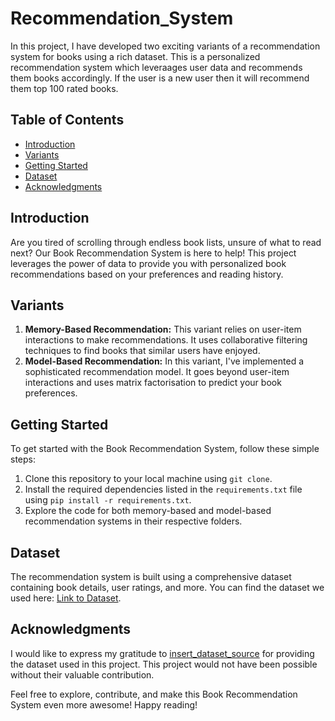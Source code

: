 # Recommendation_System

<p>In this project, I have developed two exciting variants of a recommendation system for books using a rich dataset. This is a personalized recommendation system which leveraages user data and recommends them books accordingly. If the user is a new user then it will recommend them top 100 rated books.</p>

<h2>Table of Contents</h2>
<ul>
  <li><a href="#introduction">Introduction</a></li>
  <li><a href="#variants">Variants</a></li>
  <li><a href="#getting-started">Getting Started</a></li>
  <li><a href="#dataset">Dataset</a></li>
  <li><a href="#acknowledgments">Acknowledgments</a></li>
</ul>

<h2>Introduction</h2>

<p>Are you tired of scrolling through endless book lists, unsure of what to read next? Our Book Recommendation System is here to help! This project leverages the power of data to provide you with personalized book recommendations based on your preferences and reading history.</p>

<h2>Variants</h2>

<ol>
  <li><strong>Memory-Based Recommendation:</strong> This variant relies on user-item interactions to make recommendations. It uses collaborative filtering techniques to find books that similar users have enjoyed.</li>
  <li><strong>Model-Based Recommendation:</strong> In this variant, I've implemented a sophisticated recommendation model. It goes beyond user-item interactions and uses matrix factorisation  to predict your book preferences. </li>
</ol>

<h2>Getting Started</h2>

<p>To get started with the Book Recommendation System, follow these simple steps:</p>

<ol>
  <li>Clone this repository to your local machine using <code>git clone</code>.</li>
  <li>Install the required dependencies listed in the <code>requirements.txt</code> file using <code>pip install -r requirements.txt</code>.</li>
  <li>Explore the code for both memory-based and model-based recommendation systems in their respective folders.</li>
</ol>

<h2>Dataset</h2>

<p>The recommendation system is built using a comprehensive dataset containing book details, user ratings, and more. You can find the dataset we used here: <a href="insert_dataset_link_here">Link to Dataset</a>.</p>

<h2>Acknowledgments</h2>

<p>I would like to express my gratitude to <a href="https://www.kaggle.com/datasets/arashnic/book-recommendation-dataset">insert_dataset_source</a> for providing the dataset used in this project. This project would not have been possible without their valuable contribution.</p>

<p>Feel free to explore, contribute, and make this Book Recommendation System even more awesome! Happy reading!</p>

